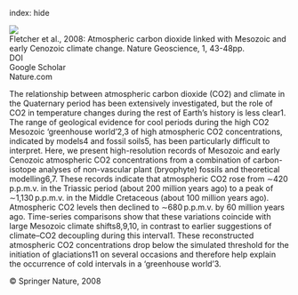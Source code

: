 index: hide

<div class="Citation">
    <div class="Citation-thumb CitationThumb-linked"  data-href="https://doi.org/10.1038/ngeo.2007.29">
      <img src="https://static.claimspace.cloud/climate-study-static/refs/thumbs/5/Fletcher_et_al_2008-thumb.png" />
    </div>

  <div class="Citation-body">
    <div class="Citation-text">Fletcher et al., 2008: Atmospheric carbon dioxide linked with Mesozoic and early Cenozoic climate change. <span class="Article-journal">Nature Geoscience, </span><span class="Article-volume">1, </span>43-48pp.</div>
    <div class="Citation-links">
      <div class="CitationLink" data-href="https://doi.org/10.1038/ngeo.2007.29">
        <div class="CitationLink-icon CitationLink-Doi"></div>
        <div class="CitationLink-text">DOI</div>
      </div>
      <div class="CitationLink" data-href="https://scholar.google.com/scholar?q=10.1038/ngeo.2007.29">
        <div class="CitationLink-icon CitationLink-Scholar"></div>
        <div class="CitationLink-text">Google Scholar</div>
      </div>
      <div class="CitationLink" data-href="http://www.nature.com/ngeo/journal/v1/n1/suppinfo/ngeo.2007.29_S1.html">
        <div class="CitationLink-icon CitationLink-Publisher"></div>
        <div class="CitationLink-text">Nature.com</div>
      </div>
    </div>
  </div>
</div>

The relationship between atmospheric carbon dioxide (CO2) and climate in the Quaternary period has been extensively investigated, but the role of CO2 in temperature changes during the rest of Earth’s history is less clear1. The range of geological evidence for cool periods during the high CO2 Mesozoic ‘greenhouse world’2,3 of high atmospheric CO2 concentrations, indicated by models4 and fossil soils5, has been particularly difficult to interpret. Here, we present high-resolution records of Mesozoic and early Cenozoic atmospheric CO2 concentrations from a combination of carbon-isotope analyses of non-vascular plant (bryophyte) fossils and theoretical modelling6,7. These records indicate that atmospheric CO2 rose from ∼420 p.p.m.v. in the Triassic period (about 200 million years ago) to a peak of ∼1,130 p.p.m.v. in the Middle Cretaceous (about 100 million years ago). Atmospheric CO2 levels then declined to ∼680 p.p.m.v. by 60 million years ago. Time-series comparisons show that these variations coincide with large Mesozoic climate shifts8,9,10, in contrast to earlier suggestions of climate–CO2 decoupling during this interval1. These reconstructed atmospheric CO2 concentrations drop below the simulated threshold for the initiation of glaciations11 on several occasions and therefore help explain the occurrence of cold intervals in a ‘greenhouse world’3.

<div class="Citation-copy">
&copy; Springer Nature, 2008
</div>